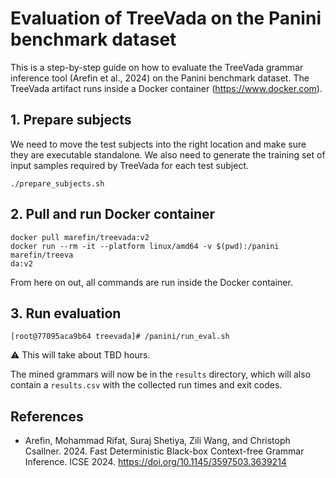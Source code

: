 # Evaluation of TreeVada on the Panini benchmark dataset

This is a step-by-step guide on how to evaluate the TreeVada grammar inference tool (Arefin et al., 2024) on the Panini benchmark dataset. The TreeVada artifact runs inside a Docker container (<https://www.docker.com>).

## 1. Prepare subjects

We need to move the test subjects into the right location and make sure they are executable standalone. We also need to generate the training set of input samples required by TreeVada for each test subject.

```shell
./prepare_subjects.sh
```

## 2. Pull and run Docker container

```shell
docker pull marefin/treevada:v2
docker run --rm -it --platform linux/amd64 -v $(pwd):/panini marefin/treeva
da:v2
```

From here on out, all commands are run inside the Docker container.

## 3. Run evaluation

```console
[root@77095aca9b64 treevada]# /panini/run_eval.sh
```

:warning: This will take about TBD hours.

The mined grammars will now be in the `results` directory, which will also contain a `results.csv` with the collected run times and exit codes.

## References

* Arefin, Mohammad Rifat, Suraj Shetiya, Zili Wang, and Christoph Csallner. 2024. Fast Deterministic Black-box Context-free Grammar Inference. ICSE 2024. <https://doi.org/10.1145/3597503.3639214>
